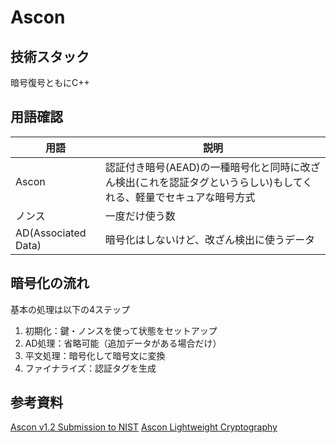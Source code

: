 # Ascon

## 技術スタック
暗号復号ともにC++

## 用語確認
| 用語 | 説明 |
| ---- | ---- |
| Ascon | 認証付き暗号(AEAD)の一種暗号化と同時に改ざん検出(これを認証タグというらしい)もしてくれる、軽量でセキュアな暗号方式 |
| ノンス | 一度だけ使う数 |
| AD(Associated Data) | 暗号化はしないけど、改ざん検出に使うデータ

## 暗号化の流れ
基本の処理は以下の4ステップ
1. 初期化：鍵・ノンスを使って状態をセットアップ
2. AD処理：省略可能（追加データがある場合だけ）
3. 平文処理：暗号化して暗号文に変換
4. ファイナライズ：認証タグを生成

## 参考資料
[Ascon v1.2 Submission to NIST](https://csrc.nist.gov/CSRC/media/Projects/lightweight-cryptography/documents/round-2/spec-doc-rnd2/ascon-spec-round2.pdf)
[Ascon Lightweight Cryptography](https://ascon.isec.tugraz.at/index.html)

